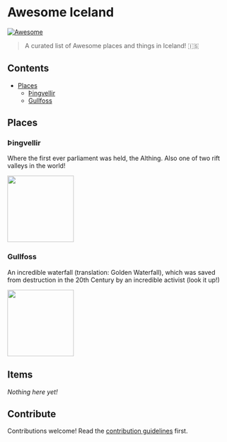 # Awesome Iceland 

[![Awesome](https://awesome.re/badge.svg)](https://awesome.re)

> A curated list of Awesome places and things in Iceland! 🇮🇸

## Contents

- [Places](#places)
    - [Þingvellir](#Þingvellir)
    - [Gullfoss](#Gullfoss)

## Places

### Þingvellir

Where the first ever parliament was held, the Althing. Also one of two rift valleys in the world!

<img src="https://images.unsplash.com/photo-1602617640013-ae434ade8f96?ixlib=rb-1.2.1&ixid=eyJhcHBfaWQiOjEyMDd9&auto=format&fit=crop&w=1500&q=80" width=150 />

### Gullfoss

An incredible waterfall (translation: Golden Waterfall), which was saved from destruction in the 20th Century by an incredible activist (look it up!)

<img src="https://images.unsplash.com/photo-1583363054463-a38f3fbdeb63?ixid=MXwxMjA3fDB8MHxwaG90by1wYWdlfHx8fGVufDB8fHw%3D&ixlib=rb-1.2.1&auto=format&fit=crop&w=1500&q=80" width=150 />

## Items

*Nothing here yet!*

## Contribute

Contributions welcome! Read the [contribution guidelines](contributing.md) first.
